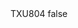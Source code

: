 <?xml version="1.0" encoding="UTF-8"?>
<CustomMetadata xmlns="http://soap.sforce.com/2006/04/metadata">
    <label>TXU804</label>
    <protected>false</protected>
</CustomMetadata>
